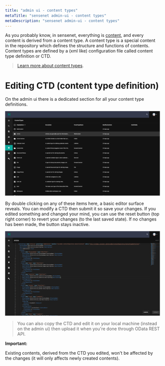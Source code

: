 ```yaml
---
title: "admin ui - content types"
metaTitle: "sensenet admin-ui - content types"
metaDescription: "sensenet admin-ui - content types"
---
```


As you probably know, in sensenet, everything is [content](/content/concepts/content-management), and every content is derived from a content type.
A content type is a special content in the repository which defines the structure and functions of contents. Content types are defined by a (xml like) configuration file called content type definition or CTD.

> [Learn more about content types](content/concepts/content-management/03-content-types).

# Editing CTD (content type definition)

On the admin ui there is a dedicated section for all your content type definitions.

![contenttype_tab](/content/guides/img/contenttype_tab.png)

By double clicking on any of these items here, a basic editor surface reveals. You can modify a CTD then submit it so save your changes. If you edited something and changed your mind, you can use the reset button (top right corner) to revert your changes (to the last saved state). If no changes has been made, the button stays inactive.

![contenttype_tab](/content/guides/img/contenttype_edit.png)

> You can also copy the CTD and edit it on your local machine (instead on the admin ui) then upload it when you're done through OData REST API.

**Important:**

Existing contents, derived from the CTD you edited, won't be affected by the changes (it will only affects newly created contents).


